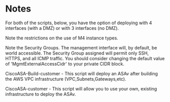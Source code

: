 # Notes


For both of the scripts, below, you have the option of deploying with 4 interfaces (with a DMZ) or with 3 interfaces (no DMZ).

Note the restrictions on the use of M4 instance types.

Note the Security Groups.
The management interface will, by default, be world accessible. The Security Group assigned will permit only
SSH, HTTPS, and all ICMP traffic.  You should consider changing the default value of 'MgmtExternalAccessCidr' to your private CIDR block.

CiscoASA-Build-customer - This script will deploy an ASAv after building the AWS VPC infrastructure (VPC,Subnets,Gateways,etc).

CiscoASA-customer - This script will allow you to use your own, existing infrastructure to deploy the ASAv.

  